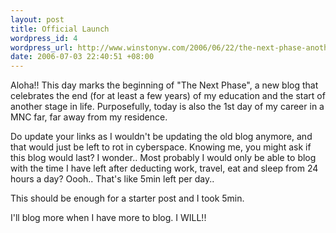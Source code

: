 ```yaml
--- 
layout: post
title: Official Launch
wordpress_id: 4
wordpress_url: http://www.winstonyw.com/2006/06/22/the-next-phase-another-beginning/
date: 2006-07-03 22:40:51 +08:00
---
```

Aloha!! This day marks the beginning of "The Next Phase", a new blog that celebrates the end (for at least a few years) of my education and the start of another stage in life. Purposefully, today is also the 1st day of my career in a MNC far, far away from my residence.

Do update your links as I wouldn't be updating the old blog anymore, and that would just be left to rot in cyberspace. Knowing me, you might ask if this blog would last? I wonder.. Most probably I would only be able to blog with the time I have left after deducting work, travel, eat and sleep from 24 hours a day? Oooh.. That's like 5min left per day..

This should be enough for a starter post and I took 5min.

I'll blog more when I have more to blog. I WILL!!
